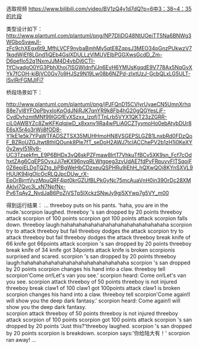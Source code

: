

选取视频 https://www.bilibili.com/video/BV1zQ4y1d7dQ?p=6中3：38~4：35的片段

类型设计如下：
http://www.plantuml.com/plantuml/png/NP7DIiDG48NtUOeiTT5Na6BNWg3WGboSvawJI-zFc9chXEgx6t9_MfhLVCF9nvbaBmhMv5qtE8ZqpsJ3MEO34pGnzPUkwzV71kqdWjEf8LGnd1iQEb4GslXDULLzVlMUVEIbPGGXwsGcdD_Zm-D6pefIo52q1NxmJJM4D4vbDj6CTI-1YCiyadgO0YG3PbhXhoj7lSGWIdnfVJn6EvH6YMUsKgqdE9V778Ax5NqGvXYk7fCOH-kiBjVC0Gv7o9HJSz9N19Lw08b6NZPd-zIxtUzJ-GcbQLxLG5ULT-lSvlRrFGMJlFi7


桥段场景如下：

http://www.plantuml.com/plantuml/png/jPJFQnD15CVlyrUyaeCN5UmnXrhq88e7yI8YFOpPbyxIoKpOdJNiRJK7qnYR9k8Fb4hG20gQGYesLjF-CvdDvhzmtMNf99IGGfEvXSzxx_lzpfjTTnLrb5VYX1QKT23zZGRR-ciL0AWBYZc8ZwKFKqIqjwD_x8xxnv1IRa4wPLiA0CZTyvmoHo0ebAtybDUr8E6sX5r4o3rWji8fOD8-Y1kE1e5k7YPaWTFADSZTSX35MUHHmoHN8VSGEPSLGZB1LnxbRd0FDzQoF_BZRoUZGJtwt8thIQOunk8Ple7fT_seDoH2AWJ7tcIACChePV2b1zH1i0KeXY0y2wyI51Ry9-UC3Tzsekfm_E9P6BHDx3vQ6skPZFmaw8IrtT7VhkuTfBCv5XK9sn_Fcf7cOdhxtZAg6CqEPSOvxJJj7eKX96nyqRLWtgpeg3zvUdAE7fdPvFRpuyvFlTSqojF0Z6epiELDgTQZtg_bPBgWeHbCDzxeuQSPHRu9jEhH_hQXwQOi8KYnSXVL9HUUK94igOlcOcRLQJpcDUw_rX-EpOrBjrrtVvzMpuQRF4ipt0krGZUfBLPkGyNc75mcAuaVnH0in39OrDc28XMAklvI7Qvc3i_xN7NpfNx-Pv6TqAy2_NvdJaB6PoZjVSTp5IXckzSNwJy9gj5XYwp7g5VY_m00

得到运行结果：
...
threeboy puts on his pants.
'haha, you are in the nude.'scorpion laughed.
threeboy 's san dropped by 20 points
threeboy attack scorpion of 100 points
scorpion got 100 points attack
scorpion falls down.
threeboy laugh:hahahahahahahahahahahahahahahahahaha
scorpion try to attack threeboy but fail
threeboy dodges the attack
scorpion try to attack threeboy but fail
threeboy dodges the attack
threeboy break knife of 66
knife got 66points attack
scorpion 's san dropped by 20 points
threeboy break knife of 34
knife got 34points attack
knife is broken
scorpionis surprised and scared.
scorpion 's san dropped by 20 points
threeboy laugh:hahahahahahahahahahahahahahahahahaha
scorpion 's san dropped by 20 points
scorpion changes his hand into a claw.
threeboy tell scorpion'Come on!Let's van you see.'
scorpion heard: Come on!Let's van you see.
scorpion attack threeboy of 50 points
threeboy is not injured
threeboy break claw1 of 100
claw1 got 100points attack
claw1 is broken
scorpion changes his hand into a claw.
threeboy tell scorpion'Come again!I will show you the deep dark fantasy.'
scorpion heard: Come again!I will show you the deep dark fantasy.        
scorpion attack threeboy of 50 points
threeboy is not injured
threeboy attack scorpion of 100 points
scorpion got 100 points attack
scorpion 's san dropped by 20 points
'Just this?'threeboy laughed.
scorpion 's san dropped by 20 points
scorpion is breakdown.
scorpion says:'你给陆大有！'
scorpion ran away!
...